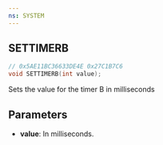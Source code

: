 ```yaml
---
ns: SYSTEM
---
```

## SETTIMERB

```c
// 0x5AE11BC36633DE4E 0x27C1B7C6
void SETTIMERB(int value);
```

Sets the value for the timer B in milliseconds

## Parameters
* **value**: In milliseconds.